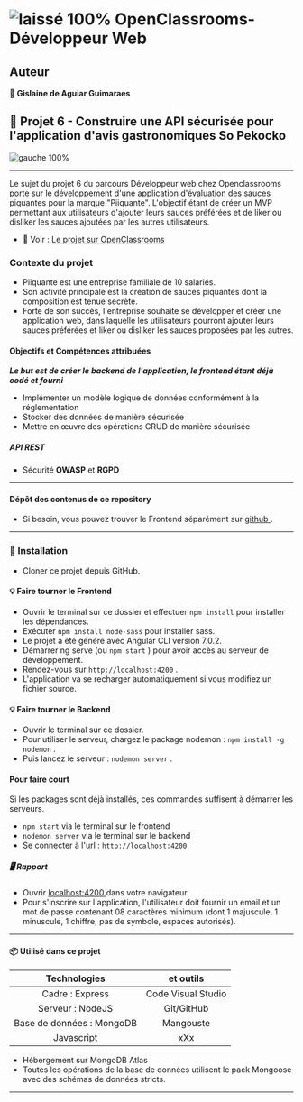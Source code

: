 #  ![ laissé 100% ](https://github.com/thierry-laval/archives/blob/master/images/Logo_OpenClassrooms.png?raw=true) OpenClassrooms-Développeur Web



##  Auteur

👤    **Gislaine de Aguiar Guimaraes** 

##  📎 Projet 6 - Construire une API sécurisée pour l'application d'avis gastronomiques So Pekocko

![ gauche 100% ](Instructions/logo.jpg)
***

Le sujet du projet 6 du parcours Développeur web chez Openclassrooms porte sur le développement d'une application d'évaluation des sauces piquantes pour la marque "Piiquante". L'objectif étant de créer un MVP permettant aux utilisateurs d'ajouter leurs sauces préférées et de liker ou disliker les sauces ajoutées par les autres utilisateurs.

* 👀     Voir : [ Le projet sur OpenClassrooms ](https://openclassrooms.com/fr/projects/676/assignment "Cliquez pour voir le projet")

###  Contexte du projet

* Piiquante  est une entreprise familiale de 10 salariés.
* Son activité principale est la création de sauces piquantes dont la composition est tenue secrète.
* Forte de son succès, l'entreprise souhaite se développer et créer une application web, dans laquelle les utilisateurs pourront ajouter leurs sauces préférées et liker ou disliker les sauces proposées par les autres.

####  Objectifs et Compétences attribuées

***Le but est de créer le backend de l'application, le frontend étant déjà codé et fourni***

* Implémenter un modèle logique de données conformément à la réglementation
* Stocker des données de manière sécurisée
* Mettre en œuvre des opérations CRUD de manière sécurisée

#####  API REST

* Sécurité **OWASP** et **RGPD**

***


####  Dépôt des contenus de ce repository

* Si besoin, vous pouvez trouver le Frontend séparément sur [ github ](https://github.com/OpenClassrooms-Student-Center/dwj-projet6).

***

###  🔨   Installation

* Cloner ce projet depuis GitHub.

####  💡   Faire tourner le Frontend

* Ouvrir le terminal sur ce dossier et effectuer   `npm install` pour installer les dépendances.
* Exécuter `npm install node-sass` pour installer sass.
* Le projet a été généré avec Angular CLI version 7.0.2.
* Démarrer ng serve (ou `npm start` ) pour avoir accès au serveur de développement.
* Rendez-vous sur `http://localhost:4200` .
* L'application va se recharger automatiquement si vous modifiez un fichier source.

####  💡   Faire tourner le Backend

* Ouvrir le terminal sur ce dossier.
* Pour utiliser le serveur, chargez le package nodemon : `npm install -g nodemon` .
* Puis lancez le serveur : `nodemon server` .

####  Pour faire court

Si les packages sont déjà installés, ces commandes suffisent à démarrer les serveurs.

*  `npm start` via le terminal sur le frontend
*  `nodemon server` via le terminal sur le backend
* Se connecter à l'url : `http://localhost:4200`

#####  🖥   Rapport

* Ouvrir [ localhost:4200 ](http://localhost:4200/) dans votre navigateur.
* Pour s'inscrire sur l'application, l'utilisateur doit fournir un email et un mot de passe contenant 08 caractères minimum (dont 1 majuscule, 1 minuscule, 1 chiffre, pas de symbole, espaces autorisés).

***

####  📦     Utilisé dans ce projet

| Technologies | et outils |
|:-----------------------:|:------------------:|
| Cadre : Express | Code Visual Studio |
| Serveur : NodeJS | Git/GitHub |
| Base de données : MongoDB | Mangouste |
| Javascript | xXx |

* Hébergement sur MongoDB Atlas
* Toutes les opérations de la base de données utilisent le pack Mongoose avec des schémas de données stricts.

***
